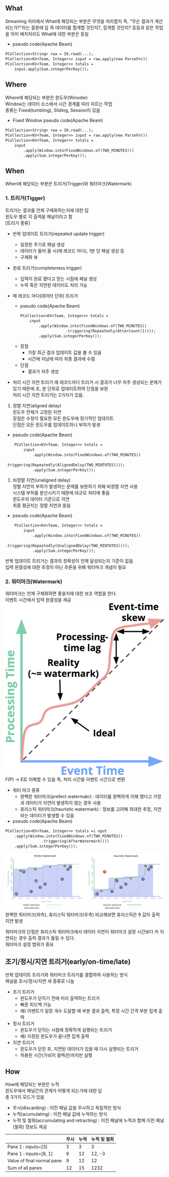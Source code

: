 ## What
Streaming 처리에서 What에 해당되는 부분은 무엇을 처리할지 즉, "무슨 결과가 계산되는가?"라는 질문에 답
즉 데이터를 합계할 것인지?, 집계할 것인지? 등등과 같은 작업을 의미
배치처리도 What에 대한 부분은 동일  
- pseudo code(Apache Beam)
```
PCollection<String> rwa = IO.read(...);
PCollection<KV<Team, Integer>> input = raw.apply(new ParseFn())
PCollection<KV<Team, Integer>> totals =
    input.apply(Sum.integerPerKey());
```  
  
## Where
Where에 해당되는 부분은 윈도우(Winodw)  
Window는 데이터 소스에서 시간 경계를 따라 자르는 작업  
종류는 Fixed(tumbling), Sliding, Session이 있음  
- Fixed Window pseudo code(Apache Beam)
```
PCollection<String> rwa = IO.read(...);
PCollection<KV<Team, Integer>> input = raw.apply(new ParseFn())
PCollection<KV<Team, Integer>> totals =
    input
        .apply(Window.into(FixedWindows.of(TWO_MINUTES)))
        .apply(Sum.integerPerKey());
```  
  
## When
When에 해당되는 부분은 트리거(Trigger)와 워터마크(Watermark)  
### 1. 트리거(Tigger)
트리거는 결과를 언제 구체화하는지에 대한 답  
윈도우 별로 각 출력을 패널이라고 함  
[트리거 종류]   
- 반복 업데이트 트리거(repeated update trigger)
  - 일정한 주기로 패널 생성
  - 데이터가 들어 올 시(매 레코드 마다), 1분 당 패널 생성 등
  - 구체화 뷰
- 완료 트리거(completeness trigger)
  - 입력이 완료 됐다고 믿는 시점에 패널 생성
  - 누락 혹은 지연된 데이터도 처리 가능  
  
- 매 레코드 마다(데이터 단위) 트리거 
  - pseudo code(Apache Beam)
    ```
    PCollection<KV<Team, Integer>> totals =
        input
            .apply(Window.into(FixedWindows.of(TWO_MINUTES))
                        .triggering(Repeatedly(AtterCount(1))));
            .apply(Sum.integerPerKey());
    ```  
  - 장점
    - 가장 최근 결과 업데이트 값을 볼 수 있음
    - 시간에 지남에 따라 최종 결과에 수렴
  - 단점
    - 결과가 자주 생성  
  
- 처리 시간 지연 트리거
매 레코드마다 트리거 시 결과가 너무 자주 생성되는 문제가 있기 때문에 초, 분 단위로 업데이트하여 단점을 보완  
처리 시간 지연 트리거는 2가지가 있음.  
1. 정렬 지연(aligned delay)  
윈도우 전체가 고정된 지연  
장점은 수정이 필요한 모든 윈도우에 정기적인 업데이트  
단점은 모든 윈도우를 업데이트하니 부하가 발생
- pseudo code(Apache Beam)
```
    PCollection<KV<Team, Integer>> totals =
        input
            .apply(Window.into(FixedWindows.of(TWO_MINUTES))
                        .triggering(Repeatedly(AlignedDelay(TWO_MINTUTES))));
            .apply(Sum.integerPerKey());
```    
  
1. 비정렬 지연(unaligned delay)  
정렬 지연의 부하가 발생하는 문제를 보완하기 위해 비정렬 지연 사용  
시스템 부하를 분산시키기 때문에 대규모 처리에 좋음  
윈도우의 데이터 기준으로 지연  
최종 평균치는 정렬 지연과 동일    
- pseudo code(Apache Beam)
```
    PCollection<KV<Team, Integer>> totals =
        input
            .apply(Window.into(FixedWindows.of(TWO_MINUTES))
                        .triggering(Repeatedly(UnalignedDelay(TWO_MINTUTES))));
            .apply(Sum.integerPerKey());
```  
  
반복 업데이트 트리거는 결과의 정확성이 언제 달성되는지 기준이 없음  
입력 완결성에 대한 추정이 아닌 추론을 위해 워터마크 개념이 필요  

### 2. 워터마크(Watermark)
워터마크는 언제 구체화하면 좋을지에 대한 보조 역할을 한다.  
이벤트 시간에서 입력 완결성을 제공  
![Watermark](../img/watermark.png)  
F(P) -> E로 이해할 수 있음 즉, 처리 시간을 이벤트 시간으로 변환  
- 워터 마크 종류
  - 완벽한 워터마크(prefect watermakr) : 데이터를 완벽하게 이해 했다고 가정과 데이터가 지연이 발생하지 않는 경우 사용
  - 휴리스틱 워터마크(heuristic watermark) : 정보를 고려해 최대한 추정, 지연돠는 데이터가 발생할 수 있음  
- pseudo code(Apache Beam)
```
PCollection<KV<Team, Integer>> totals =i nput
    .apply(Window.into(FixedWindows.of(TWO_MINUTES))
                .triggering(AfterWatermark()))
    .apply(Sum.integerPerKey());
```  
![perfect_heuristic](../img/perfect_heuristic.png)  
완벽한 워터마크(좌측), 휴리스틱 워터마크(우측) 비교해보면 휴리스틱은 9 값이 출력 지연 발생  
  
워터마크의 단점은 휴리스틱 워터마크에서 데이터 지연이 워터마크 설정 시간보다 커 지연되는 경우 출력 결과가 틀릴 수 있다.  
워터마크 설정 범위가 중요  
  
## 조기/정시/지연 트리거(early/on-time/late)
반복 업데이트 트리거와 워터마크 트리거를 결합하여 사용하는 방식  
패널을 조시/정시/지연 세 종류로 나눔  
- 조기 트리거
  - 윈도우가 닫히기 전에 미리 출력하는 트리거
  - 빠른 피드백 가능
  - 예) 이벤트가 일정 개수 도달할 때 부분 결과 출력, 특정 시간 간격 부분 집계 출력
- 정시 트리거
  - 윈도우가 닫히는 시점에 정확하게 실행되는 트리거
  - 예) 지정된 윈도우가 끝나면 집계 출력
- 지연 트리거
  - 윈도우가 닫힌 후, 지연된 데이터가 있을 때 다시 실행되는 트리거
  - 허용된 시간(가비지 컬렉션)까지만 실행
  
## How
How에 해당되는 부분은 누적  
윈도우에서 패널간의 관계가 어떻게 되는가에 대한 답  
총 3가지 모드가 있음
- 무시(discarding) : 이전 패널 값을 무시하고 독립적인 방식
- 누적(acumulating) : 이전 패널 값에 누적하는 방식
- 누적 및 철회(accumulating and retracting) : 이전 패널에 누적과 함께 이전 패널(철회) 정보도 제공  

||무시|누적|누적 및 철회|
|------|---|---|---|
|Pane 1 : inputs=[3]|3|3|3|
|Pane 1 : inputs=[8, 1]|9|12|12, -3|
|Value of final normal pane|9|12|12|
|Sum of all panes|12|15|1232|

